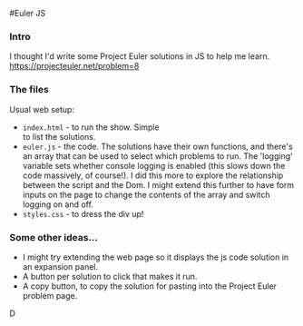 #Euler JS

### Intro
I thought I'd write some Project Euler solutions in JS to help me learn.
https://projecteuler.net/problem=8

### The files
Usual web setup: 
* `index.html` - to run the show. Simple <div> to list the solutions.
* `euler.js` - the code. The solutions have their own functions, and there's an array that can be used to select which problems to run. The 'logging' variable sets whether console logging is enabled (this slows down the code massively, of course!). I did this more to explore the relationship between the script and the Dom. I might extend this further to have form inputs on the page to change the contents of the array and switch logging on and off.
* `styles.css` - to dress the div up!

### Some other ideas...
* I might try extending the web page so it displays the js code solution in an expansion panel.
* A button per solution to click that makes it run.
* A copy button, to copy the solution for pasting into the Project Euler problem page.

D
